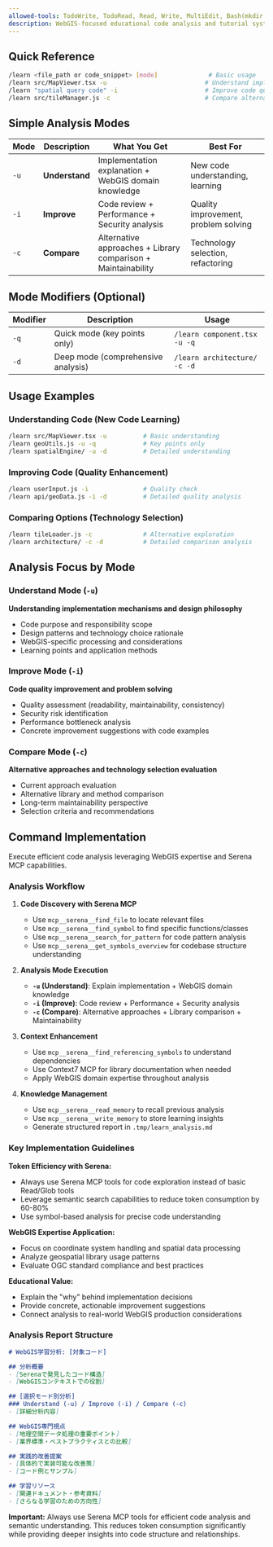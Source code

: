 ```yaml
---
allowed-tools: TodoWrite, TodoRead, Read, Write, MultiEdit, Bash(mkdir:*), mcp__context7__resolve-library-id, mcp__context7__get-library-docs, mcp__serena__find_file, mcp__serena__find_symbol, mcp__serena__search_for_pattern, mcp__serena__list_memories, mcp__serena__read_memory, mcp__serena__write_memory, mcp__serena__find_referencing_symbols, mcp__serena__get_symbols_overview
description: WebGIS-focused educational code analysis and tutorial system using Serena MCP for efficient code exploration
---
```


## Quick Reference

```bash
/learn <file_path or code_snippet> [mode]              # Basic usage
/learn src/MapViewer.tsx -u                           # Understand implementation
/learn "spatial query code" -i                        # Improve code quality  
/learn src/tileManager.js -c                          # Compare alternatives
```

## Simple Analysis Modes

| Mode | Description | What You Get | Best For |
| ---- | ----------- | ------------ | -------- |
| `-u` | **Understand** | Implementation explanation + WebGIS domain knowledge | New code understanding, learning |
| `-i` | **Improve** | Code review + Performance + Security analysis | Quality improvement, problem solving |
| `-c` | **Compare** | Alternative approaches + Library comparison + Maintainability | Technology selection, refactoring |

## Mode Modifiers (Optional)

| Modifier | Description | Usage |
| -------- | ----------- | ----- |
| `-q` | Quick mode (key points only) | `/learn component.tsx -u -q` |
| `-d` | Deep mode (comprehensive analysis) | `/learn architecture/ -c -d` |

## Usage Examples

### Understanding Code (New Code Learning)
```bash
/learn src/MapViewer.tsx -u          # Basic understanding
/learn geoUtils.js -u -q             # Key points only
/learn spatialEngine/ -u -d          # Detailed understanding
```

### Improving Code (Quality Enhancement)
```bash
/learn userInput.js -i               # Quality check
/learn api/geoData.js -i -d          # Detailed quality analysis
```

### Comparing Options (Technology Selection)
```bash
/learn tileLoader.js -c              # Alternative exploration
/learn architecture/ -c -d           # Detailed comparison analysis
```

## Analysis Focus by Mode

### Understand Mode (`-u`)
**Understanding implementation mechanisms and design philosophy**
- Code purpose and responsibility scope
- Design patterns and technology choice rationale
- WebGIS-specific processing and considerations
- Learning points and application methods

### Improve Mode (`-i`) 
**Code quality improvement and problem solving**
- Quality assessment (readability, maintainability, consistency)
- Security risk identification
- Performance bottleneck analysis
- Concrete improvement suggestions with code examples

### Compare Mode (`-c`)
**Alternative approaches and technology selection evaluation**
- Current approach evaluation
- Alternative library and method comparison
- Long-term maintainability perspective
- Selection criteria and recommendations

## Command Implementation

Execute efficient code analysis leveraging WebGIS expertise and Serena MCP capabilities.

### Analysis Workflow

1. **Code Discovery with Serena MCP**
   - Use `mcp__serena__find_file` to locate relevant files
   - Use `mcp__serena__find_symbol` to find specific functions/classes
   - Use `mcp__serena__search_for_pattern` for code pattern analysis
   - Use `mcp__serena__get_symbols_overview` for codebase structure understanding

2. **Analysis Mode Execution**
   - **`-u` (Understand)**: Explain implementation + WebGIS domain knowledge
   - **`-i` (Improve)**: Code review + Performance + Security analysis
   - **`-c` (Compare)**: Alternative approaches + Library comparison + Maintainability

3. **Context Enhancement**
   - Use `mcp__serena__find_referencing_symbols` to understand dependencies
   - Use Context7 MCP for library documentation when needed
   - Apply WebGIS domain expertise throughout analysis

4. **Knowledge Management**
   - Use `mcp__serena__read_memory` to recall previous analysis
   - Use `mcp__serena__write_memory` to store learning insights
   - Generate structured report in `.tmp/learn_analysis.md`

### Key Implementation Guidelines

**Token Efficiency with Serena:**
- Always use Serena MCP tools for code exploration instead of basic Read/Glob tools
- Leverage semantic search capabilities to reduce token consumption by 60-80%
- Use symbol-based analysis for precise code understanding

**WebGIS Expertise Application:**
- Focus on coordinate system handling and spatial data processing
- Analyze geospatial library usage patterns
- Evaluate OGC standard compliance and best practices

**Educational Value:**
- Explain the "why" behind implementation decisions
- Provide concrete, actionable improvement suggestions
- Connect analysis to real-world WebGIS production considerations

### Analysis Report Structure

```markdown
# WebGIS学習分析: [対象コード]

## 分析概要
- [Serenaで発見したコード構造]
- [WebGISコンテキストでの役割]

## [選択モード別分析]
### Understand (-u) / Improve (-i) / Compare (-c)
- [詳細分析内容]

## WebGIS専門視点
- [地理空間データ処理の重要ポイント]
- [業界標準・ベストプラクティスとの比較]

## 実践的改善提案
- [具体的で実装可能な改善策]
- [コード例とサンプル]

## 学習リソース
- [関連ドキュメント・参考資料]
- [さらなる学習のための方向性]
```

**Important:** Always use Serena MCP tools for efficient code analysis and semantic understanding. This reduces token consumption significantly while providing deeper insights into code structure and relationships.